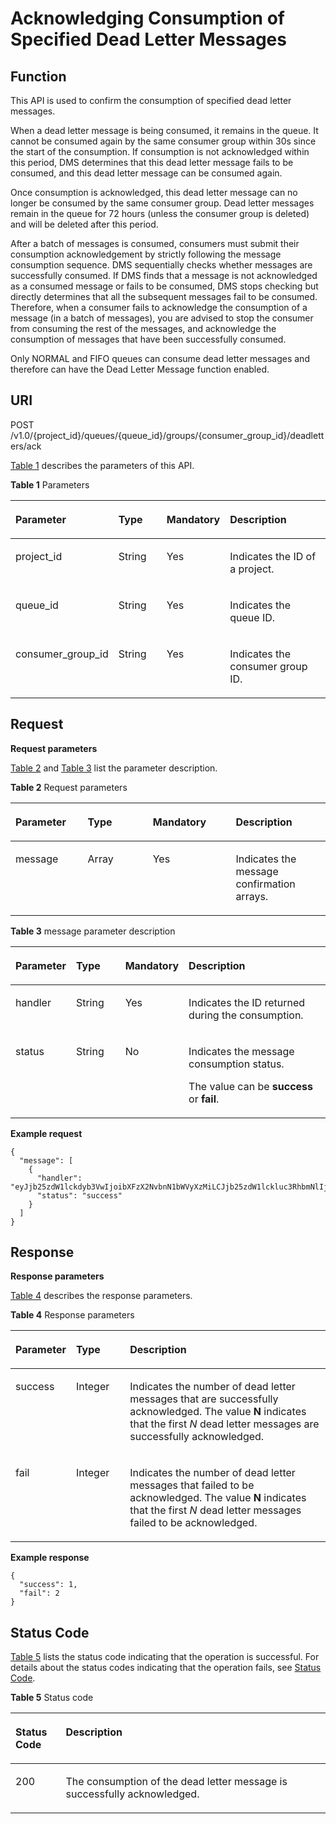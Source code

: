 # Acknowledging Consumption of Specified Dead Letter Messages<a name="EN-US_TOPIC_0128036899"></a>

## Function<a name="section26355580"></a>

This API is used to confirm the consumption of specified dead letter messages. 

When a dead letter message is being consumed, it remains in the queue. It cannot be consumed again by the same consumer group within 30s since the start of the consumption. If consumption is not acknowledged within this period, DMS determines that this dead letter message fails to be consumed, and this dead letter message can be consumed again.

Once consumption is acknowledged, this dead letter message can no longer be consumed by the same consumer group. Dead letter messages remain in the queue for 72 hours \(unless the consumer group is deleted\) and will be deleted after this period.

After a batch of messages is consumed, consumers must submit their consumption acknowledgement by strictly following the message consumption sequence. DMS sequentially checks whether messages are successfully consumed. If DMS finds that a message is not acknowledged as a consumed message or fails to be consumed, DMS stops checking but directly determines that all the subsequent messages fail to be consumed. Therefore, when a consumer fails to acknowledge the consumption of a message \(in a batch of messages\), you are advised to stop the consumer from consuming the rest of the messages, and acknowledge the consumption of messages that have been successfully consumed.

Only NORMAL and FIFO queues can consume dead letter messages and therefore can have the Dead Letter Message function enabled.

## URI<a name="section35873632"></a>

POST /v1.0/\{project\_id\}/queues/\{queue\_id\}/groups/\{consumer\_group\_id\}/deadletters/ack

[Table 1](#d0e2680)  describes the parameters of this API. 

**Table  1**  Parameters

<a name="d0e2680"></a>
<table><thead align="left"><tr id="row36592919"><th class="cellrowborder" valign="top" width="27.26%" id="mcps1.2.5.1.1"><p id="p11236435"><a name="p11236435"></a><a name="p11236435"></a>Parameter</p>
</th>
<th class="cellrowborder" valign="top" width="17.29%" id="mcps1.2.5.1.2"><p id="p37736068"><a name="p37736068"></a><a name="p37736068"></a>Type</p>
</th>
<th class="cellrowborder" valign="top" width="16.919999999999998%" id="mcps1.2.5.1.3"><p id="p334771911720"><a name="p334771911720"></a><a name="p334771911720"></a>Mandatory</p>
</th>
<th class="cellrowborder" valign="top" width="38.53%" id="mcps1.2.5.1.4"><p id="p36722706"><a name="p36722706"></a><a name="p36722706"></a>Description</p>
</th>
</tr>
</thead>
<tbody><tr id="row21749220"><td class="cellrowborder" valign="top" width="27.26%" headers="mcps1.2.5.1.1 "><p id="p16856419"><a name="p16856419"></a><a name="p16856419"></a>project_id</p>
</td>
<td class="cellrowborder" valign="top" width="17.29%" headers="mcps1.2.5.1.2 "><p id="p23192694"><a name="p23192694"></a><a name="p23192694"></a>String</p>
</td>
<td class="cellrowborder" valign="top" width="16.919999999999998%" headers="mcps1.2.5.1.3 "><p id="p636522811720"><a name="p636522811720"></a><a name="p636522811720"></a>Yes</p>
</td>
<td class="cellrowborder" valign="top" width="38.53%" headers="mcps1.2.5.1.4 "><p id="p66668934"><a name="p66668934"></a><a name="p66668934"></a>Indicates the ID of a project.</p>
</td>
</tr>
<tr id="row63149496"><td class="cellrowborder" valign="top" width="27.26%" headers="mcps1.2.5.1.1 "><p id="p14835533"><a name="p14835533"></a><a name="p14835533"></a>queue_id</p>
</td>
<td class="cellrowborder" valign="top" width="17.29%" headers="mcps1.2.5.1.2 "><p id="p60827539"><a name="p60827539"></a><a name="p60827539"></a>String</p>
</td>
<td class="cellrowborder" valign="top" width="16.919999999999998%" headers="mcps1.2.5.1.3 "><p id="p302882591720"><a name="p302882591720"></a><a name="p302882591720"></a>Yes</p>
</td>
<td class="cellrowborder" valign="top" width="38.53%" headers="mcps1.2.5.1.4 "><p id="p28083633"><a name="p28083633"></a><a name="p28083633"></a>Indicates the queue ID.</p>
</td>
</tr>
<tr id="row51426113"><td class="cellrowborder" valign="top" width="27.26%" headers="mcps1.2.5.1.1 "><p id="p887613395810"><a name="p887613395810"></a><a name="p887613395810"></a>consumer_group_id</p>
</td>
<td class="cellrowborder" valign="top" width="17.29%" headers="mcps1.2.5.1.2 "><p id="p50473818"><a name="p50473818"></a><a name="p50473818"></a>String</p>
</td>
<td class="cellrowborder" valign="top" width="16.919999999999998%" headers="mcps1.2.5.1.3 "><p id="p2576515117159"><a name="p2576515117159"></a><a name="p2576515117159"></a>Yes</p>
</td>
<td class="cellrowborder" valign="top" width="38.53%" headers="mcps1.2.5.1.4 "><p id="p61847473"><a name="p61847473"></a><a name="p61847473"></a>Indicates the consumer group ID.</p>
</td>
</tr>
</tbody>
</table>

## Request<a name="section54427232"></a>

**Request parameters**

[Table 2](#d0e2731)  and  [Table 3](#table3384803163458)  list the parameter description.

**Table  2**  Request parameters

<a name="d0e2731"></a>
<table><thead align="left"><tr id="row42565233"><th class="cellrowborder" valign="top" width="22.93%" id="mcps1.2.5.1.1"><p id="p25231885"><a name="p25231885"></a><a name="p25231885"></a>Parameter</p>
</th>
<th class="cellrowborder" valign="top" width="20.669999999999998%" id="mcps1.2.5.1.2"><p id="p30516772"><a name="p30516772"></a><a name="p30516772"></a>Type</p>
</th>
<th class="cellrowborder" valign="top" width="26.32%" id="mcps1.2.5.1.3"><p id="p55939488"><a name="p55939488"></a><a name="p55939488"></a>Mandatory</p>
</th>
<th class="cellrowborder" valign="top" width="30.080000000000002%" id="mcps1.2.5.1.4"><p id="p34804713"><a name="p34804713"></a><a name="p34804713"></a>Description</p>
</th>
</tr>
</thead>
<tbody><tr id="row609510"><td class="cellrowborder" valign="top" width="22.93%" headers="mcps1.2.5.1.1 "><p id="p49370368"><a name="p49370368"></a><a name="p49370368"></a>message</p>
</td>
<td class="cellrowborder" valign="top" width="20.669999999999998%" headers="mcps1.2.5.1.2 "><p id="p1007929816347"><a name="p1007929816347"></a><a name="p1007929816347"></a>Array</p>
</td>
<td class="cellrowborder" valign="top" width="26.32%" headers="mcps1.2.5.1.3 "><p id="p51609257"><a name="p51609257"></a><a name="p51609257"></a>Yes</p>
</td>
<td class="cellrowborder" valign="top" width="30.080000000000002%" headers="mcps1.2.5.1.4 "><p id="p19600264"><a name="p19600264"></a><a name="p19600264"></a>Indicates the message confirmation arrays.</p>
</td>
</tr>
</tbody>
</table>

**Table  3**  message parameter description

<a name="table3384803163458"></a>
<table><thead align="left"><tr id="row66556591163458"><th class="cellrowborder" valign="top" width="18.040000000000003%" id="mcps1.2.5.1.1"><p id="p22374828163458"><a name="p22374828163458"></a><a name="p22374828163458"></a>Parameter</p>
</th>
<th class="cellrowborder" valign="top" width="16.160000000000004%" id="mcps1.2.5.1.2"><p id="p421769163458"><a name="p421769163458"></a><a name="p421769163458"></a>Type</p>
</th>
<th class="cellrowborder" valign="top" width="17.490000000000002%" id="mcps1.2.5.1.3"><p id="p34163310163458"><a name="p34163310163458"></a><a name="p34163310163458"></a>Mandatory</p>
</th>
<th class="cellrowborder" valign="top" width="48.31%" id="mcps1.2.5.1.4"><p id="p15764740163458"><a name="p15764740163458"></a><a name="p15764740163458"></a>Description</p>
</th>
</tr>
</thead>
<tbody><tr id="row49053518163458"><td class="cellrowborder" valign="top" width="18.040000000000003%" headers="mcps1.2.5.1.1 "><p id="p13912022163458"><a name="p13912022163458"></a><a name="p13912022163458"></a>handler</p>
</td>
<td class="cellrowborder" valign="top" width="16.160000000000004%" headers="mcps1.2.5.1.2 "><p id="p53132011163458"><a name="p53132011163458"></a><a name="p53132011163458"></a>String</p>
</td>
<td class="cellrowborder" valign="top" width="17.490000000000002%" headers="mcps1.2.5.1.3 "><p id="p8725620163458"><a name="p8725620163458"></a><a name="p8725620163458"></a>Yes</p>
</td>
<td class="cellrowborder" valign="top" width="48.31%" headers="mcps1.2.5.1.4 "><p id="p35686618163458"><a name="p35686618163458"></a><a name="p35686618163458"></a>Indicates the ID returned during the consumption.</p>
</td>
</tr>
<tr id="row34773880184251"><td class="cellrowborder" valign="top" width="18.040000000000003%" headers="mcps1.2.5.1.1 "><p id="p44529466184251"><a name="p44529466184251"></a><a name="p44529466184251"></a>status</p>
</td>
<td class="cellrowborder" valign="top" width="16.160000000000004%" headers="mcps1.2.5.1.2 "><p id="p61936167184323"><a name="p61936167184323"></a><a name="p61936167184323"></a>String</p>
</td>
<td class="cellrowborder" valign="top" width="17.490000000000002%" headers="mcps1.2.5.1.3 "><p id="p50773616184323"><a name="p50773616184323"></a><a name="p50773616184323"></a>No</p>
</td>
<td class="cellrowborder" valign="top" width="48.31%" headers="mcps1.2.5.1.4 "><p id="p395259361074"><a name="p395259361074"></a><a name="p395259361074"></a>Indicates the message consumption status.</p>
<p id="p145254154316"><a name="p145254154316"></a><a name="p145254154316"></a>The value can be <strong id="b351005081816"><a name="b351005081816"></a><a name="b351005081816"></a>success</strong> or <strong id="b20526145018186"><a name="b20526145018186"></a><a name="b20526145018186"></a>fail</strong>.</p>
</td>
</tr>
</tbody>
</table>

**Example request**

```
{
  "message": [
    {
      "handler": "eyJjb25zdW1lckdyb3VwIjoibXFzX2NvbnN1bWVyXzMiLCJjb25zdW1lckluc3RhbmNlIjoicmVzdC1jb25zdW1lci1hMWM5YTRlMy1mNTY5LTQyYTgtOTQ1Ni1hYmU0NDVmZjUxYzkiLCJjb3VudCI6MSwib2Zmc2V0IjowLCJvZmZzZXRJbmRleCI6LTEsInBhcnRpdGlvbiI6MiwidG9waWMiOiJxLWI3OGE5MGFlMmExMzRiNGI4YjJiYTMwYWNhYjRlMjNhLTA3NWFlN2RhLTZjZTUtNDk2Ni05NDBjLTE3YzE5ZmI1MTc1ZSJ9",
      "status": "success"
    }
  ]
}
```

## Response<a name="section20083047"></a>

**Response parameters**

[Table 4](#d0e2557)  describes the response parameters.

**Table  4**  Response parameters

<a name="d0e2557"></a>
<table><thead align="left"><tr id="row26059286"><th class="cellrowborder" valign="top" width="16.42%" id="mcps1.2.4.1.1"><p id="p30427456"><a name="p30427456"></a><a name="p30427456"></a>Parameter</p>
</th>
<th class="cellrowborder" valign="top" width="17.36%" id="mcps1.2.4.1.2"><p id="p48704899"><a name="p48704899"></a><a name="p48704899"></a>Type</p>
</th>
<th class="cellrowborder" valign="top" width="66.22%" id="mcps1.2.4.1.3"><p id="p52782726"><a name="p52782726"></a><a name="p52782726"></a>Description</p>
</th>
</tr>
</thead>
<tbody><tr id="row47542385"><td class="cellrowborder" valign="top" width="16.42%" headers="mcps1.2.4.1.1 "><p id="p25727981"><a name="p25727981"></a><a name="p25727981"></a>success</p>
</td>
<td class="cellrowborder" valign="top" width="17.36%" headers="mcps1.2.4.1.2 "><p id="p3591713"><a name="p3591713"></a><a name="p3591713"></a>Integer</p>
</td>
<td class="cellrowborder" valign="top" width="66.22%" headers="mcps1.2.4.1.3 "><p id="p22493366"><a name="p22493366"></a><a name="p22493366"></a>Indicates the number of dead letter messages that are successfully acknowledged. The value <strong id="b2076066131913"><a name="b2076066131913"></a><a name="b2076066131913"></a>N</strong> indicates that the first <em id="i44321112111915"><a name="i44321112111915"></a><a name="i44321112111915"></a>N</em> dead letter messages are successfully acknowledged. </p>
</td>
</tr>
<tr id="row40091191163720"><td class="cellrowborder" valign="top" width="16.42%" headers="mcps1.2.4.1.1 "><p id="p25276400163720"><a name="p25276400163720"></a><a name="p25276400163720"></a>fail</p>
</td>
<td class="cellrowborder" valign="top" width="17.36%" headers="mcps1.2.4.1.2 "><p id="p34122502163720"><a name="p34122502163720"></a><a name="p34122502163720"></a>Integer</p>
</td>
<td class="cellrowborder" valign="top" width="66.22%" headers="mcps1.2.4.1.3 "><p id="p12459314163720"><a name="p12459314163720"></a><a name="p12459314163720"></a>Indicates the number of dead letter messages that failed to be acknowledged. The value <strong id="b11463161519191"><a name="b11463161519191"></a><a name="b11463161519191"></a>N</strong> indicates that the first <em id="i11651191891913"><a name="i11651191891913"></a><a name="i11651191891913"></a>N</em> dead letter messages failed to be acknowledged. </p>
</td>
</tr>
</tbody>
</table>

**Example response**

```
{
  "success": 1, 
  "fail": 2
}
```

## Status Code<a name="section46529701"></a>

[Table 5](#d0e2845)  lists the status code indicating that the operation is successful. For details about the status codes indicating that the operation fails, see  [Status Code](status-code.md).

**Table  5**  Status code

<a name="d0e2845"></a>
<table><thead align="left"><tr id="row15748167"><th class="cellrowborder" valign="top" width="15.98%" id="mcps1.2.3.1.1"><p id="p533144"><a name="p533144"></a><a name="p533144"></a>Status Code</p>
</th>
<th class="cellrowborder" valign="top" width="84.02%" id="mcps1.2.3.1.2"><p id="p43184669"><a name="p43184669"></a><a name="p43184669"></a>Description</p>
</th>
</tr>
</thead>
<tbody><tr id="row8297278"><td class="cellrowborder" valign="top" width="15.98%" headers="mcps1.2.3.1.1 "><p id="p990949"><a name="p990949"></a><a name="p990949"></a>200</p>
</td>
<td class="cellrowborder" valign="top" width="84.02%" headers="mcps1.2.3.1.2 "><p id="p13158007"><a name="p13158007"></a><a name="p13158007"></a>The consumption of the dead letter message is successfully acknowledged.</p>
</td>
</tr>
</tbody>
</table>

